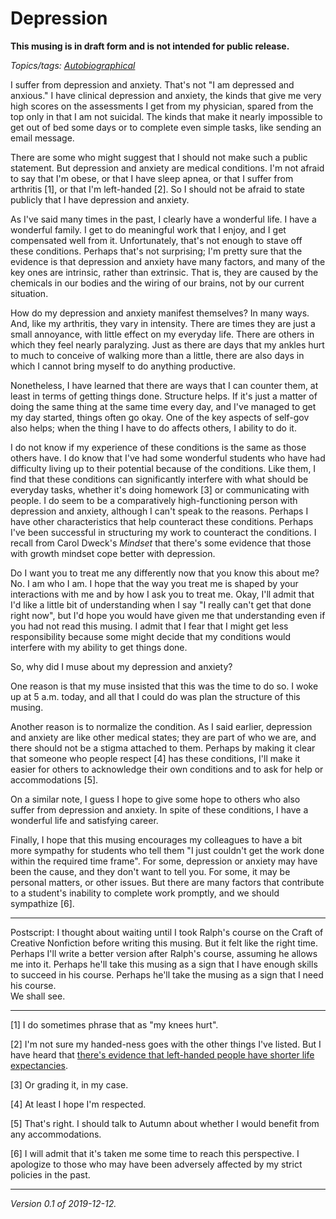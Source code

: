 Depression
==========

**This musing is in draft form and is not intended for public release.**

*Topics/tags: [Autobiographical](index-autobiographical)*

I suffer from depression and anxiety.  That's not "I am depressed
and anxious." I have clinical depression and anxiety, the kinds
that give me very high scores on the assessments I get from my
physician, spared from the top only in that I am not suicidal.  The
kinds that make it nearly impossible to get out of bed some days
or to complete even simple tasks, like sending an email message.

There are some who might suggest that I should not make such a
public statement.  But depression and anxiety are medical conditions.
I'm not afraid to say that I'm obese, or that I have sleep apnea,
or that I suffer from arthritis [1], or that I'm left-handed [2].
So I should not be afraid to state publicly that I have depression
and anxiety.

As I've said many times in the past, I clearly have a wonderful life.
I have a wonderful family.  I get to do meaningful work that I enjoy,
and I get compensated well from it.  Unfortunately, that's not enough
to stave off these conditions.  Perhaps that's not surprising; I'm
pretty sure that the evidence is that depression and anxiety have
many factors, and many of the key ones are intrinsic, rather than
extrinsic.  That is, they are caused by the chemicals in our bodies
and the wiring of our brains, not by our current situation.

How do my depression and anxiety manifest themselves?  In many ways.
And, like my arthritis, they vary in intensity.  There are times
they are just a small annoyance, with little effect on my everyday
life.  There are others in which they feel nearly paralyzing.  Just
as there are days that my ankles hurt to much to conceive of walking
more than a little, there are also days in which I cannot bring
myself to do anything productive.

Nonetheless, I have learned that there are ways that I can counter
them, at least in terms of getting things done.  Structure helps.
If it's just a matter of doing the same thing at the same time every
day, and I've managed to get my day started, things often go okay.
One of the key aspects of self-gov also helps; when the thing I have
to do affects others, I ability to do it.

I do not know if my experience of these conditions is the same as
those others have.  I do know that I've had some wonderful students
who have had difficulty living up to their potential because of the
conditions.  Like them, I find that these conditions can significantly
interfere with what should be everyday tasks, whether it's doing
homework [3] or communicating with people.  I do seem to be a
comparatively high-functioning person with depression and anxiety,
although I can't speak to the reasons.  Perhaps I have other
characteristics that help counteract these conditions.  Perhaps
I've been successful in structuring my work to counteract the
conditions.  I recall from Carol Dweck's _Mindset_ that there's
some evidence that those with growth mindset cope better with
depression.

Do I want you to treat me any differently now that you know this
about me?  No.  I am who I am.  I hope that the way you treat me
is shaped by your interactions with me and by how I ask you to treat
me.  Okay, I'll admit that I'd like a little bit of understanding
when I say "I really can't get that done right now", but I'd hope
you would have given me that understanding even if you had not read
this musing.  I admit that I fear that I might get less responsibility
because some might decide that my conditions would interfere with
my ability to get things done.

So, why did I muse about my depression and anxiety?

One reason is that my muse insisted that this was the time to do
so.  I woke up at 5 a.m. today, and all that I could do was plan
the structure of this musing.

Another reason is to normalize the condition.  As I said earlier,
depression and anxiety are like other medical states; they are part
of who we are, and there should not be a stigma attached to them.
Perhaps by making it clear that someone who people respect [4] has
these conditions, I'll make it easier for others to acknowledge
their own conditions and to ask for help or accommodations [5].

On a similar note, I guess I hope to give some hope to others who
also suffer from depression and anxiety.  In spite of these conditions,
I have a wonderful life and satisfying career.

Finally, I hope that this musing encourages my colleagues to have
a bit more sympathy for students who tell them "I just couldn't get
the work done within the required time frame".  For some, depression
or anxiety may have been the cause, and they don't want to tell you.
For some, it may be personal matters, or other issues.  But there are
many factors that contribute to a student's inability to complete work
promptly, and we should sympathize [6].

---

Postscript: I thought about waiting until I took Ralph's course on
the Craft of Creative Nonfiction before writing this musing.  But it
felt like the right time.  Perhaps I'll write a better version after
Ralph's course, assuming he allows me into it.  Perhaps he'll take
this musing as a sign that I have enough skills to succeed in his
course.  Perhaps he'll take the musing as a sign that I need his course.  
We shall see.

---

[1] I do sometimes phrase that as "my knees hurt".

[2] I'm not sure my handed-ness goes with the other things I've
listed.  But I have heard that [there's evidence that left-handed
people have shorter life
expectancies](https://www.theguardian.com/theguardian/2001/feb/05/guardianleaders).

[3] Or grading it, in my case.

[4] At least I hope I'm respected.

[5] That's right.  I should talk to Autumn about whether I would benefit
from any accommodations.

[6] I will admit that it's taken me some time to reach this perspective.
I apologize to those who may have been adversely affected by my strict
policies in the past.

---

*Version 0.1 of 2019-12-12.*

